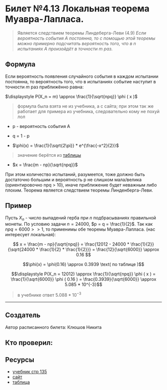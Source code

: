 # Билет №4.13  Локальная теорема Муавра-Лапласа.

> Является следствием теоремы Линдеберга-Леви (4.9)
> *Если вероятность события А постоянна, то с помощью этой теоремы можно примерно подсчитать вероятность того, что в n испытаниях А произойдёт в точности m раз.*

## Формула 

Если вероятность  появления случайного события  в каждом испытании постоянна, то вероятность  того, что в  испытаниях событие  наступит в точности $m$ раз приближённо равна:

$\displaystyle P(X_n = m) \approx \frac{1}{\sqrt{npq}} \phi ( x )$
> формула была взята не из учебника, а с сайта; при этом так же работает для примера из учебника, следовательно кому не похуй лол

- p - вероятность события A

- q = 1 - p

- $\phi(x)  = \frac{1}{\sqrt{2\pi}} * e^{\frac{-x^2}{2}}$
> значение берётся из [таблицы](https://www.matburo.ru/tv/tablephi1.pdf)

- $x = \frac{m - np}{\sqrt{npq}}$

При этом количество испытаний, разумеется, тоже должно быть достаточно большим и вероятность p не слишком мала/велика (ориентировочно npq > 10), иначе приближение будет неважным либо плохим. Теорема является следствием теоремы Линденберга-Леви.
## Пример 

Пусть $X_n$ - число выпадений герба при $n$ подбрасываниях правильной монеты. По условию задачи $n = 24000$, $p = q = \frac{1}{2}$. Так как $npq = 6000 >> 1$, то применимы обе теоремы Муавра-Лапласа. (нас интересует локальная):

$$ x = \frac{m - np}{\sqrt{npq}} = \frac{12012 - 24000 * \frac{1}{2}}{\sqrt{24000 * \frac{1}{2} * \frac{1}{2}}} = \frac{12}{\sqrt{6000}} \approx 0.16 $$ 

$$\phi(x)  = \phi(0.16) \approx 0.3939 \text( по таблице )$$

$$\displaystyle P(X_n = 12012) \approx \frac{1}{\sqrt{npq}} \phi ( x ) = \frac{1}{\sqrt{6000}} \phi ( 0.16 ) = \frac{0.3939}{\sqrt{6000}} \approx 5.085 * 10^{-3}$$
> в учебнике ответ $5.088 * 10^{-3}$


---
## Создатель

Автор расписанного билета: Клюшов Никита

Кто проверил:
-

## Ресурсы
- [учебник стр 135](https://studizba.com/files/show/pdf/18027-4-4-chast.html)
- [сайт](https://www.matburo.ru/ex_tv.php?p1=tvlaplas)
- [таблица](https://www.matburo.ru/tv/tablephi1.pdf)

